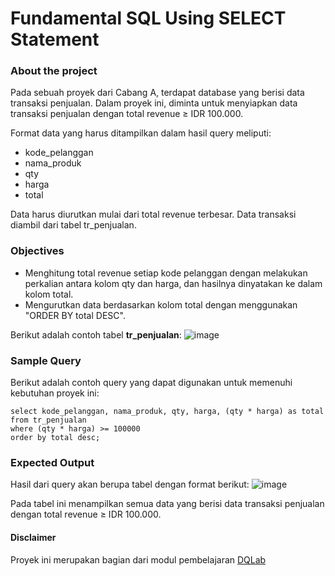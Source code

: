 # Fundamental SQL Using SELECT Statement


### About the project
Pada sebuah proyek dari Cabang A, terdapat database yang berisi data transaksi penjualan. Dalam proyek ini, diminta untuk menyiapkan data transaksi penjualan dengan total revenue ≥ IDR 100.000. 

Format data yang harus ditampilkan dalam hasil query meliputi:
- kode_pelanggan
- nama_produk
- qty
- harga
- total

Data harus diurutkan mulai dari total revenue terbesar. Data transaksi diambil dari tabel tr_penjualan.

### Objectives
- Menghitung total revenue setiap kode pelanggan dengan melakukan perkalian antara kolom qty dan harga, dan hasilnya dinyatakan ke dalam kolom total.
- Mengurutkan data berdasarkan kolom total dengan menggunakan "ORDER BY total DESC".

Berikut adalah contoh tabel **tr_penjualan**:
![image](https://github.com/user-attachments/assets/74e485d1-5aa3-463e-bbb1-7ad31096d109)

### Sample Query
Berikut adalah contoh query yang dapat digunakan untuk memenuhi kebutuhan proyek ini:

```
select kode_pelanggan, nama_produk, qty, harga, (qty * harga) as total
from tr_penjualan
where (qty * harga) >= 100000
order by total desc;
```

### Expected Output
Hasil dari query akan berupa tabel dengan format berikut:
![image](https://github.com/user-attachments/assets/7b2d2f12-efa5-4f15-8e73-9c710e4618b9)

Pada tabel ini menampilkan semua data yang berisi data transaksi penjualan dengan total revenue ≥ IDR 100.000.

#### Disclaimer
Proyek ini merupakan bagian dari modul pembelajaran [DQLab](https://academy.dqlab.id/main)

